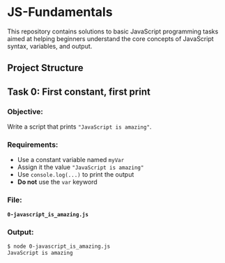 # JS-Fundamentals

This repository contains solutions to basic JavaScript programming tasks aimed at helping beginners understand the core concepts of JavaScript syntax, variables, and output.

## Project Structure


##  Task 0: First constant, first print

###  Objective:
Write a script that prints `"JavaScript is amazing"`.

###  Requirements:
- Use a constant variable named `myVar`
- Assign it the value `"JavaScript is amazing"`
- Use `console.log(...)` to print the output
- **Do not** use the `var` keyword

###  File:
**`0-javascript_is_amazing.js`**

###  Output:
```bash
$ node 0-javascript_is_amazing.js
JavaScript is amazing

